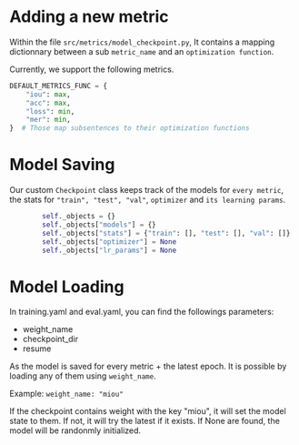 # Adding a new metric

Within the file ```src/metrics/model_checkpoint.py```,
It contains a mapping dictionnary between a sub ```metric_name``` and an ```optimization function```.

Currently, we support the following metrics.

```python
DEFAULT_METRICS_FUNC = {
    "iou": max,
    "acc": max,
    "loss": min,
    "mer": min,
}  # Those map subsentences to their optimization functions
```

# Model Saving

Our custom ```Checkpoint``` class keeps track of the models for ```every metric```, the stats for ```"train", "test", "val"```, ```optimizer``` and ```its learning params```.

```python
        self._objects = {}
        self._objects["models"] = {}
        self._objects["stats"] = {"train": [], "test": [], "val": []}
        self._objects["optimizer"] = None
        self._objects["lr_params"] = None
```

# Model Loading

In training.yaml and eval.yaml, you can find the followings parameters:

* weight_name
* checkpoint_dir
* resume

As the model is saved for every metric + the latest epoch.
It is possible by loading any of them using ```weight_name```.

Example: ```weight_name: "miou"```

If the checkpoint contains weight with the key "miou", it will set the model state to them. If not, it will try the latest if it exists. If None are found, the model will be randonmly initialized.


